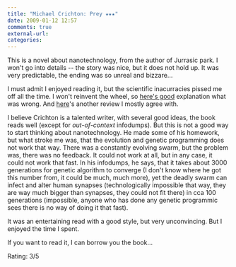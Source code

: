 ```yaml
---
title: "Michael Crichton: Prey ★★★"
date: 2009-01-12 12:57
comments: true
external-url:
categories:
---
```

This is a novel about nanotechnology, from the author of Jurrasic park. I won't go into details -- the story was nice, but it does not hold up. It was very predictable, the ending was so unreal and bizzare...  
  
I must admit I enjoyed reading it, but the scientific inacurracies pissed me off all the time. I won't reinvent the wheel, so [here's good][1] explanation what was wrong. And [here][2]'s another review I mostly agree with.  
  
I believe Crichton is a talented writer, with several good ideas, the book reads well (except for _out-of-context_ infodumps). But this is not a good way to start thinking about nanotechnology. He made some of his homework, but what stroke me was, that the evolution and genetic programming does not work that way. There was a constantly evolving swarm, but the problem was, there was no feedback. It could not work at all, but in any case, it could not work that fast. In his infodumps, he says, that it takes about 3000 generations for genetic algorithm to converge (I don't know where he got this number from, it could be much, much more), yet the deadly swarm can infect and alter human synapses (technologically impossible that way, they are way much bigger than synapses, they could not fit there) in cca 100 generations (impossible, anyone who has done any genetic programmic sees there is no way of doing it that fast).  
  
It was an entertaining read with a good style, but very unconvincing. But I enjoyed the time I spent.   
  
If you want to read it, I can borrow you the book...

Rating: 3/5

  [1]: http://www.nanotech-now.com/Chris-Phoenix/prey-critique.htm
  [2]: http://www.geocities.com/fantasticreviews/prey_crichton.htm
